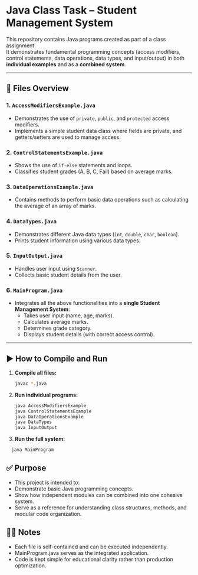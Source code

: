 # Java Class Task – Student Management System

This repository contains Java programs created as part of a class assignment.  
It demonstrates fundamental programming concepts (access modifiers, control statements, data operations, data types, and input/output) in both **individual examples** and as a **combined system**.

---

## 📂 Files Overview

### 1. `AccessModifiersExample.java`
- Demonstrates the use of `private`, `public`, and `protected` access modifiers.
- Implements a simple student data class where fields are private, and getters/setters are used to manage access.

### 2. `ControlStatementsExample.java`
- Shows the use of `if-else` statements and loops.
- Classifies student grades (A, B, C, Fail) based on average marks.

### 3. `DataOperationsExample.java`
- Contains methods to perform basic data operations such as calculating the average of an array of marks.

### 4. `DataTypes.java`
- Demonstrates different Java data types (`int`, `double`, `char`, `boolean`).
- Prints student information using various data types.

### 5. `InputOutput.java`
- Handles user input using `Scanner`.
- Collects basic student details from the user.

### 6. `MainProgram.java`
- Integrates all the above functionalities into a **single Student Management System**:
  - Takes user input (name, age, marks).
  - Calculates average marks.
  - Determines grade category.
  - Displays student details (with correct access control).

---

## ▶️ How to Compile and Run

1. **Compile all files:**
   ```bash
   javac *.java

2. **Run individual programs:**
   ```bash
   java AccessModifiersExample
   java ControlStatementsExample
   java DataOperationsExample
   java DataTypes
   java InputOutput
3. **Run the full system:**
```bash
  java MainProgram
```
## ✅ Purpose
- This project is intended to:
- Demonstrate basic Java programming concepts.
- Show how independent modules can be combined into one cohesive system.
- Serve as a reference for understanding class structures, methods, and modular code organization.
  
## 👩‍🏫 Notes
- Each file is self-contained and can be executed independently.
- MainProgram.java serves as the integrated application.
- Code is kept simple for educational clarity rather than production optimization.
